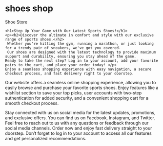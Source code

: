 # shoes shop
 <!DOCTYPE html>
<html lang="en">
<head>
    <meta charset="UTF-8">
    <meta name="viewport" content="width=device-width, initial-scale=1.0">
   Shoe Store 
</head>
<body>


    <h1>Step Up Your Game with Our Latest Sports Shoes!</h1>
    <p><h2>Discover the ultimate in comfort and style with our exclusive range of sports shoes.</h2>
     Whether you're hitting the gym, running a marathon, or just looking for a trendy pair of sneakers, we've got you covered.
     Our shoes are designed with the latest technology to provide maximum support and durability, ensuring you stay ahead of the game.
    Ready to take the next step? Log in to your account, add your favorite pairs to the cart, and place your order today! </p>
    Enjoy a seamless shopping experience with easy navigation, a secure checkout process, and fast delivery right to your doorstep.
 
   <p> Our website offers a seamless online shopping experience, allowing you to easily browse and purchase your favorite sports shoes. Enjoy features like a wishlist section to save your top picks, user accounts with two-step authentication for added security, and a convenient shopping cart for a smooth checkout process.

   Stay connected with us on social media for the latest updates, promotions, and exclusive offers. 
   You can find us on Facebook, Instagram, and Twitter. Feel free to reach out to us with any questions or feedback through our social media channels.  Order now and enjoy fast delivery straight to your doorstep. Don’t forget to log in to your account to access all our features and get personalized recommendations.
    


</body>
</html>

